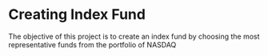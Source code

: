 # Creating Index Fund
 The objective of this project is to create an index fund by choosing the most representative funds from the portfolio of NASDAQ
